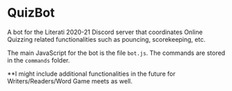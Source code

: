 # QuizBot

A bot for the Literati 2020-21 Discord server that coordinates Online Quizzing related functionalities such as pouncing, scorekeeping, etc.

The main JavaScript for the bot is the file `bot.js`. The commands are stored in the `commands` folder.

**I might include additional functionalities in the future for Writers/Readers/Word Game meets as well.
